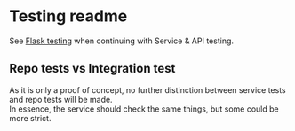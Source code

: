 # Testing readme

See [Flask testing](https://flask.palletsprojects.com/en/stable/testing/) when continuing with Service & API testing.

## Repo tests vs Integration test

As it is only a proof of concept, no further distinction between service tests and repo tests will be made. \
In essence, the service should check the same things, but some could be more strict.
